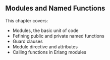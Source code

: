 Modules and Named Functions
---------------------------

This chapter covers:

- Modules, the basic unit of code
- Fefining public and private named functions
- Guard clauses
- Module directive and attributes
- Calling functions in Erlang modules
